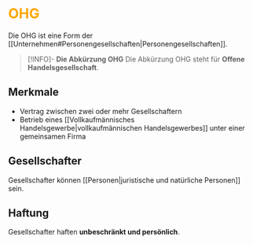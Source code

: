 # <font color = "orange">OHG</font>
Die OHG ist eine Form der [[Unternehmen#Personengesellschaften|Personengesellschaften]].

>[!INFO]- **Die Abkürzung OHG**
>Die Abkürzung OHG steht für **Offene Handelsgesellschaft**.
## Merkmale
- Vertrag zwischen zwei oder mehr Gesellschaftern
- Betrieb eines [[Vollkaufmännisches Handelsgewerbe|vollkaufmännischen Handelsgewerbes]] unter einer gemeinsamen Firma
## Gesellschafter
Gesellschafter können [[Personen|juristische und natürliche Personen]] sein.
## Haftung
Gesellschafter haften **unbeschränkt und persönlich**.
